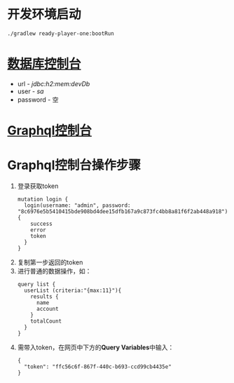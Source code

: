 # 开发环境启动
```bash
./gradlew ready-player-one:bootRun
```

# [数据库控制台](http://localhost:8080/h2-console/login.jsp?jsessionid=c5628a6f1c447ab92c815403e6be0454)
- url - *jdbc:h2:mem:devDb*
- user - *sa*
- password - 空

# [Graphql控制台](http://localhost:8080/graphiql)

# Graphql控制台操作步骤
1. 登录获取token
    ```
    mutation login {
      login(username: "admin", password: "8c6976e5b5410415bde908bd4dee15dfb167a9c873fc4bb8a81f6f2ab448a918") {
        success
        error
        token
      }
    }
    ```
1. 复制第一步返回的token
1. 进行普通的数据操作，如：
    ```
    query list {
      userList (criteria:"{max:11}"){
        results {
          name
          account
        }
        totalCount
      }
    }
    ```
1. 需带入token，在网页中下方的**Query Variables**中输入：
    ```
    {
      "token": "ffc56c6f-867f-440c-b693-ccd99cb4435e"
    }
    ``` 